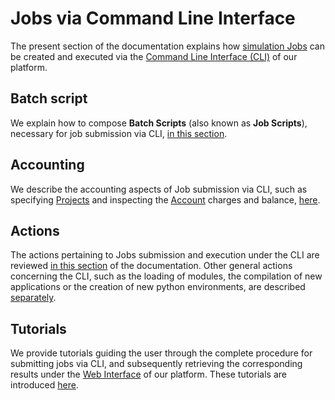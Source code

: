 # Jobs via Command Line Interface

The present section of the documentation explains how [simulation Jobs](../jobs/overview.md) can be created and executed via the [Command Line Interface (CLI)](../cli/overview.md) of our platform.

## Batch script

We explain how to compose **Batch Scripts** (also known as **Job Scripts**), necessary for job submission via CLI, [in this section](batch-scripts/overview.md).

## Accounting

We describe the accounting aspects of Job submission via CLI, such as specifying [Projects](../jobs/projects.md) and inspecting the [Account](../accounts/overview.md) charges and balance, [here](accounting.md).

## Actions

The actions pertaining to Jobs submission and execution under the CLI are reviewed [in this section](actions/overview.md) of the documentation. Other general actions concerning the CLI, such as the loading of modules, the compilation of new applications or the creation of new python environments, are described [separately](../cli/actions/overview.md).

## Tutorials

We provide tutorials guiding the user through the complete procedure for submitting jobs via CLI, and subsequently retrieving the corresponding results under the [Web Interface](../ui/overview.md) of our platform. These tutorials are introduced [here](../tutorials/jobs-cli/overview.md).
